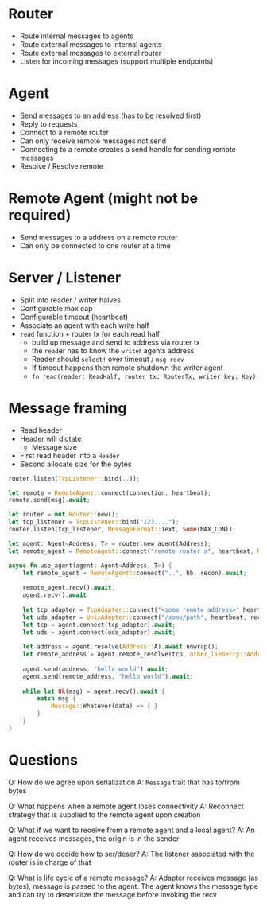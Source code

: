 # Router
* Route internal messages to agents
* Route external messages to internal agents
* Route external messages to external router
* Listen for incoming messages (support multiple endpoints)

# Agent
* Send messages to an address (has to be resolved first)
* Reply to requests
* Connect to a remote router
* Can only receive remote messages not send
* Connecting to a remote creates a send handle for sending remote messages
* Resolve / Resolve remote

# Remote Agent (might not be required)
* Send messages to a address on a remote router
* Can only be connected to one router at a time

# Server / Listener
* Split into reader / writer halves
* Configurable max cap
* Configurable timeout (heartbeat)
* Associate an agent with each write half
* `read` function + router tx for each read half
    * build up message and send to address via router tx
    * the `read`er has to know the `write`r agents address
    * Reader should `select!` over timeout / `msg recv`
    * If timeout happens then remote shutdown the writer agent
    * `fn read(reader: ReadHalf, router_tx: RouterTx, writer_key: Key)`

# Message framing
* Read header
* Header will dictate
    * Message size
* First read header into a `Header`
* Second allocate size for the bytes

```rust
router.listen(TcpListener::bind(..));

```

```rust
let remote = RemoteAgent::connect(connection, heartbeat);
remote.send(msg).await;
```

```rust
let router = mut Router::new();
let tcp_listener = TcpListener::bind("123....");
router.listen(tcp_listener, MessageFormat::Text, Some(MAX_CON));

let agent: Agent<Address, T> = router.new_agent(Address);
let remote_agent = RemoteAgent::connect("remote router a", heartbeat, Reconnect::Never).await;

async fn use_agent(agent: Agent<Address, T>) {
    let remote_agent = RemoteAgent::connect("..", hb, recon).await;
    
    remote_agent.recv().await,
    agent.recv().await
    
    let tcp_adapter = TcpAdapter::connect("<some remote address>" heartbeat, reconnect_strat).await;
    let uds_adapter = UnixAdapter::connect("/some/path", heartbeat, reconnect_strat).await;
    let tcp = agent.connect(tcp_adapter).await; 
    let uds = agent.connect(uds_adapter).await;
    
    let address = agent.resolve(Address::A).await.unwrap();
    let remote_address = agent.remote_resolve(tcp, other_lieberry::Address::A).await.unwrap();
    
    agent.send(address, "hello world").await;
    agent.send(remote_address, "hello world").await;
    
    while let Ok(msg) = agent.recv().await {
        match msg {
            Message::Whatever(data) => { }
        }
    }
}
```

# Questions
Q: How do we agree upon serialization
A: `Message` trait that has to/from bytes

Q: What happens when a remote agent loses connectivity
A: Reconnect strategy that is supplied to the remote agent upon creation

Q: What if we want to receive from a remote agent and a local agent?
A: An agent receives messages, the origin is in the sender

Q: How do we decide how to ser/deser?
A: The listener associated with the router is in charge of that

Q: What is life cycle of a remote message?
A: Adapter receives message (as bytes), message is passed to the agent.
   The agent knows the message type and can try to deserialize the message
   before invoking the recv
